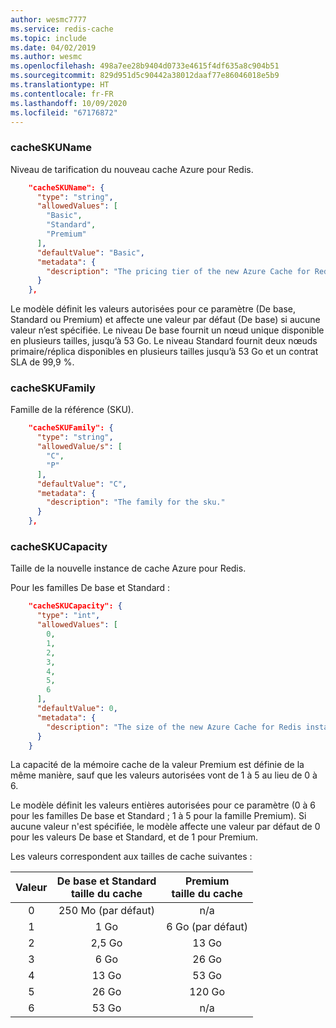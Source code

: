 ```yaml
---
author: wesmc7777
ms.service: redis-cache
ms.topic: include
ms.date: 04/02/2019
ms.author: wesmc
ms.openlocfilehash: 498a7ee28b9404d0733e4615f4df635a8c904b51
ms.sourcegitcommit: 829d951d5c90442a38012daaf77e86046018e5b9
ms.translationtype: HT
ms.contentlocale: fr-FR
ms.lasthandoff: 10/09/2020
ms.locfileid: "67176872"
---
```

### <a name="cacheskuname"></a>cacheSKUName

Niveau de tarification du nouveau cache Azure pour Redis.

```json
    "cacheSKUName": {
      "type": "string",
      "allowedValues": [
        "Basic",
        "Standard",
        "Premium"
      ],
      "defaultValue": "Basic",
      "metadata": {
        "description": "The pricing tier of the new Azure Cache for Redis."
      }
    },
```

Le modèle définit les valeurs autorisées pour ce paramètre (De base, Standard ou Premium) et affecte une valeur par défaut (De base) si aucune valeur n’est spécifiée. Le niveau De base fournit un nœud unique disponible en plusieurs tailles, jusqu’à 53 Go. Le niveau Standard fournit deux nœuds primaire/réplica disponibles en plusieurs tailles jusqu’à 53 Go et un contrat SLA de 99,9 %.

### <a name="cacheskufamily"></a>cacheSKUFamily

Famille de la référence (SKU).

```json
    "cacheSKUFamily": {
      "type": "string",
      "allowedValue/s": [
        "C",
        "P"
      ],
      "defaultValue": "C",
      "metadata": {
        "description": "The family for the sku."
      }
    },
```

### <a name="cacheskucapacity"></a>cacheSKUCapacity

Taille de la nouvelle instance de cache Azure pour Redis.

Pour les familles De base et Standard :

```json
    "cacheSKUCapacity": {
      "type": "int",
      "allowedValues": [
        0,
        1,
        2,
        3,
        4,
        5,
        6
      ],
      "defaultValue": 0,
      "metadata": {
        "description": "The size of the new Azure Cache for Redis instance. "
      }
    }
```

La capacité de la mémoire cache de la valeur Premium est définie de la même manière, sauf que les valeurs autorisées vont de 1 à 5 au lieu de 0 à 6.

Le modèle définit les valeurs entières autorisées pour ce paramètre (0 à 6 pour les familles De base et Standard ; 1 à 5 pour la famille Premium). Si aucune valeur n'est spécifiée, le modèle affecte une valeur par défaut de 0 pour les valeurs De base et Standard, et de 1 pour Premium.

Les valeurs correspondent aux tailles de cache suivantes :

| Valeur | De base et Standard<br>taille du cache | Premium<br>taille du cache |
| :---: | :------------------------------: | :-------------------: |
| 0     | 250 Mo (par défaut)                 | n/a                   |
| 1     | 1 Go                             | 6 Go (par défaut)        |
| 2     | 2,5 Go                           | 13 Go                 |
| 3     | 6 Go                             | 26 Go                 |
| 4     | 13 Go                            | 53 Go                 |
| 5     | 26 Go                            | 120 Go                |
| 6     | 53 Go                            | n/a                   |
